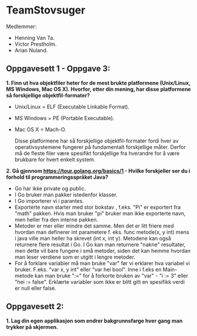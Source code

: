 # TeamStovsuger

Medlemmer: 
- Henning Van Ta.
- Victor Prestholm.
- Arian Nuland. 


Oppgavesett 1 - Oppgave 3:
----------------------------

**1. Finn ut hva  objektfiler heter for de mest brukte platformene (Unix/Linux, MS Windows, Mac OS X). Hvorfor, etter din mening, har disse platformene så forskjellige objektfil-formater?**

  - Unix/Linux = ELF (Executable Linkable Format).
  - MS Windows = PE (Portable Executable). 
  - Mac OS X = Mach-O.

    Disse platformene har så forskjellige objektfil-formater fordi hver av operativsystemene fungerer på fundamentalt forskjellige måter. 
    Derfor må de fleste filer være spesifikt forskjellige fra hverandre for å være brukbare for hvert enkelt system.


**2. Gå gjennom https://tour.golang.org/basics/1 - Hvilke forskjeller ser du i forhold til programmeringsspråket Java?** 
   
   - Go har ikke private og public. 
   - I Go bruker man pakker istedenfor klasser.
   - I Go importerer vi i parantes.
   - Exporterte navn starter med stor bokstav , f.eks. "Pi" er exportert fra "math" pakken. Hvis man bruker "pi" bruker man ikke
     exporterte navn, men heller fra den interne pakken.
   - Metoder er mer eller mindre det samme. Men det er litt friere med hvordan man definerer int parametere f. eks. func metode(x, y int) 
     mens i java ville man heller ha skrevet (int x, int y). Metodene kan også returnere flere resultat i Go. I Go kan man returnere 
     "nakne" resultater, men dette vil bare fungere i små metoder, siden det kan hemme hvordan man leser verdiene som er utgitt i lengre 
     metoder.
   - For å forklare variabler må man bruke "var" før vi erklarer hva variabel vi bruker. F.eks. "var x, y int" eller "var hei bool". 
     Inne i f.eks en Main-metode kan man bruke ":=" for å forkorte bruken av "var" - "i := 3" eller "hei := false". Erklærte variabler som 
     ikke er blitt gitt en spesifikk verdi er null eller false. 
  
  
  Oppgavesett 2:
----------------------------

**1. Lag din egen applikasjon som endrer bakgrunnsfarge hver gang man trykker på skjermen.**



